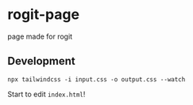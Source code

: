 # rogit-page

page made for rogit

## Development

	npx tailwindcss -i input.css -o output.css --watch

Start to edit `index.html`!
